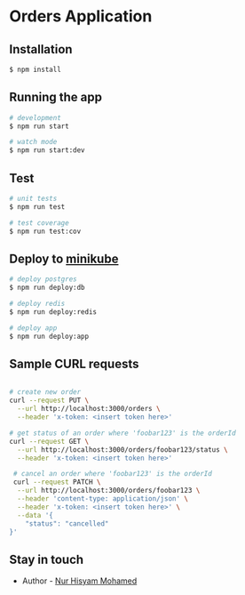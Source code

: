 # Orders Application

## Installation

```bash
$ npm install
```

## Running the app

```bash
# development
$ npm run start

# watch mode
$ npm run start:dev
```

## Test

```bash
# unit tests
$ npm run test

# test coverage
$ npm run test:cov
```

## Deploy to [minikube](https://minikube.sigs.k8s.io)

```bash
# deploy postgres
$ npm run deploy:db

# deploy redis
$ npm run deploy:redis

# deploy app
$ npm run deploy:app
```

## Sample CURL requests

```bash

# create new order
curl --request PUT \
  --url http://localhost:3000/orders \
  --header 'x-token: <insert token here>'

# get status of an order where 'foobar123' is the orderId
curl --request GET \
  --url http://localhost:3000/orders/foobar123/status \
  --header 'x-token: <insert token here>'

 # cancel an order where 'foobar123' is the orderId
 curl --request PATCH \
  --url http://localhost:3000/orders/foobar123 \
  --header 'content-type: application/json' \
  --header 'x-token: <insert token here>' \
  --data '{
	"status": "cancelled"
}'

```

## Stay in touch

- Author - [Nur Hisyam Mohamed](https://twitter.com/nhisyam)